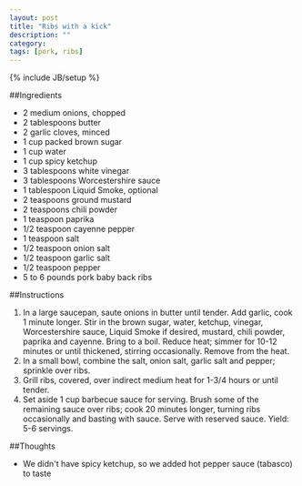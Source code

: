 ```yaml
---
layout: post
title: "Ribs with a kick"
description: ""
category: 
tags: [pork, ribs]
---
```

{% include JB/setup %}

##Ingredients

* 2 medium onions, chopped
* 2 tablespoons butter
* 2 garlic cloves, minced
* 1 cup packed brown sugar
* 1 cup water
* 1 cup spicy ketchup
* 3 tablespoons white vinegar
* 3 tablespoons Worcestershire sauce
* 1 tablespoon Liquid Smoke, optional
* 2 teaspoons ground mustard
* 2 teaspoons chili powder
* 1 teaspoon paprika
* 1/2 teaspoon cayenne pepper
* 1 teaspoon salt
* 1/2 teaspoon onion salt
* 1/2 teaspoon garlic salt
* 1/2 teaspoon pepper
* 5 to 6 pounds pork baby back ribs

##Instructions

1. In a large saucepan, saute onions in butter until tender. Add garlic, cook 1 minute longer. Stir in the brown sugar, water, ketchup, vinegar, Worcestershire sauce, Liquid Smoke if desired, mustard, chili powder, paprika and cayenne. Bring to a boil. Reduce heat; simmer for 10-12 minutes or until thickened, stirring occasionally. Remove from the heat.
2. In a small bowl, combine the salt, onion salt, garlic salt and pepper; sprinkle over ribs.
3. Grill ribs, covered, over indirect medium heat for 1-3/4 hours or until tender.
4. Set aside 1 cup barbecue sauce for serving. Brush some of the remaining sauce over ribs; cook 20 minutes longer, turning ribs occasionally and basting with sauce. Serve with reserved sauce. Yield: 5-6 servings. 

##Thoughts

* We didn't have spicy ketchup, so we added hot pepper sauce (tabasco) to taste

